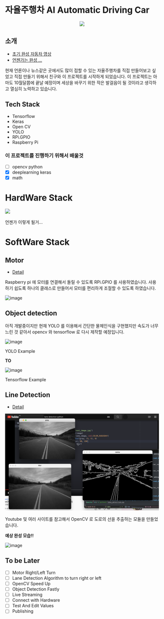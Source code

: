 # 자율주행차 AI Automatic Driving Car

<div align="center">
  <img src="https://user-images.githubusercontent.com/57530375/136566049-9c11741c-2e46-464e-862f-721ac7588849.png">
</div>

## 소개

- [초기 완성 자동차 영상](https://www.youtube.com/watch?v=kk2jRKFPXv0)
- [언젠가는 완성 ...]()

현재 언론이나 뉴스같은 곳에서도 많이 접할 수 있는 자율주행차를 직접 만들어보고 싶었고 직접 만들기 위해서 친구와 이 프로젝트를 시작하게 되었습니다. 이 프로젝트는 아마도 10월달쯤에 끝날 예정이며 세상을 바꾸기 위한 작은 발걸음이 될 것이라고 생각하고 열심히 노력하고 있습니다.

## Tech Stack

- Tensorflow
- Keras
- Open CV
- YOLO
- RPi.GPIO
- Raspberry Pi

### 이 프로젝트를 진행하기 위해서 배울것

- [ ] opencv python
- [x] deeplearning keras
- [x] math

# HardWare Stack

<img src="https://cdn.imweb.me/thumbnail/20201029/d0ea78a892e73.gif" />

언젠가 이렇게 될거...

# SoftWare Stack

## Motor

- [Detail](https://github.com/yoonhero/OurAICar/tree/master/motor)

Raspberry pi 에 모터를 연결해서 돌릴 수 있도록 RPi.GPIO 를 사용하였습니다.
사용하기 쉽도록 하나의 클래스로 만들어서 모터를 편리하게 조절할 수 있도록 하였습니다.

![image](https://blog.kakaocdn.net/dn/8P2FX/btqDx5pALBs/LgjQPsu2XO63Jr95iIRqKk/img.png)

## Object detection

아직 개발중이지만 현재 YOLO 를 이용해서 간단한 물체인식을 구현했지만 속도가 너무 느린 것 같아서 opencv 와 tensorflow 로 다시 제작할 예정입니다.

![image](https://pjreddie.com/media/image/Screen_Shot_2018-03-24_at_10.48.42_PM.png)

YOLO Example

<strong>TO</strong>

![image](https://1.bp.blogspot.com/-HKhrGghm3Z4/Xwd6oWNmCnI/AAAAAAAADRQ/Hff-ZgjSDvo7op7aUtdN--WSuMohSMn-gCLcBGAsYHQ/s1600/tensorflow2objectdetection.png)

Tensorflow Example

## Line Detection

- [Detail](https://github.com/yoonhero/OurAICar/tree/master/lane_detection)

![image](https://github.com/yoonhero/OurAICar/blob/master/docs/line_detection.png?raw=true)

Youtube 및 여러 사이트를 참고해서 OpenCV 로 도로의 선을 추출하는 모듈을 만들었습니다.

<strong>예상 완성 모습!!</strong>

![image](https://i.ytimg.com/vi/G2VaJvNNp4k/hqdefault.jpg)

## To be Later

- [ ] Motor Right/Left Turn
- [ ] Lane Detection Algorithm to turn right or left
- [ ] OpenCV Speed Up
- [ ] Object Detection Fastly
- [ ] Live Streaming
- [ ] Connect with Hardware
- [ ] Test And Edit Values
- [ ] Publishing
